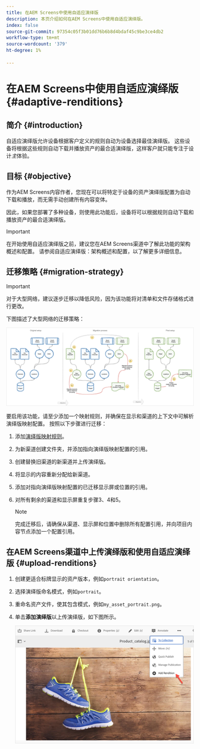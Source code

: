 ```yaml
---
title: 在AEM Screens中使用自适应演绎版
description: 本页介绍如何在AEM Screens中使用自适应演绎版。
index: false
source-git-commit: 97354c05f3b01dd76b6b8d4bdaf45c9be3ce4db2
workflow-type: tm+mt
source-wordcount: '379'
ht-degree: 1%

---
```


# 在AEM Screens中使用自适应演绎版 {#adaptive-renditions}

## 简介 {#introduction}

自适应演绎版允许设备根据客户定义的规则自动为设备选择最佳演绎版。 这些设备将根据这些规则自动下载并播放资产的最合适演绎版，这样客户就只能专注于设计&#x200B;*主*&#x200B;体验。

## 目标 {#objective}

作为AEM Screens内容作者，您现在可以将特定于设备的资产演绎版配置为自动下载和播放，而无需手动创建所有内容变体。

因此，如果您部署了多种设备，则使用此功能后，设备将可以根据规则自动下载和播放资产的最合适演绎版。

>[!IMPORTANT]
>在开始使用自适应演绎版之前，建议您在AEM Screens渠道中了解此功能的架构概述和配置。 请参阅自适应演绎版：架构概述和配置，以了解更多详细信息。

## 迁移策略 {#migration-strategy}

>[!IMPORTANT]
>对于大型网络，建议逐步迁移以降低风险，因为该功能将对清单和文件存储格式进行更改。

下图描述了大型网络的迁移策略：

![图像](/help/user-guide/assets/adaptive-renditions/migration-strategy1.png)

要启用该功能，请至少添加一个映射规则，并确保在显示和渠道的上下文中可解析演绎版映射配置。 按照以下步骤进行迁移：

1. 添加[演绎版映射规则](/help/user-guide/adaptive-renditions.md)。
1. 为新渠道创建文件夹，并添加指向演绎版映射配置的引用。
1. 创建替换旧渠道的新渠道并上传演绎版。
1. 将显示的内容重新分配给新渠道。
1. 添加对指向演绎版映射配置的已迁移显示屏或位置的引用。
1. 对所有剩余的渠道和显示屏重复步骤3、4和5。

   >[!NOTE]
   >完成迁移后，请确保从渠道、显示屏和位置中删除所有配置引用，并向项目内容节点添加一个配置引用。


## 在AEM Screens渠道中上传演绎版和使用自适应演绎版 {#upload-renditions}

1. 创建更适合标牌显示的资产版本，例如`portrait orientation`。

1. 选择演绎版命名模式，例如`portrait`。

1. 重命名资产文件，使其包含模式，例如`my_asset_portrait.png`。

1. 单击&#x200B;**添加演绎版**&#x200B;以上传演绎版，如下图所示。

   ![图像](/help/user-guide/assets/adaptive-renditions/add-rendition.png)